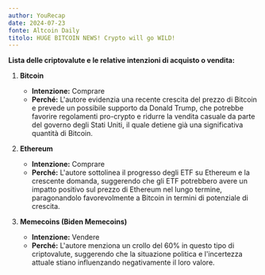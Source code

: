 ```yaml
---
author: YouRecap
date: 2024-07-23
fonte: Altcoin Daily
titolo: HUGE BITCOIN NEWS! Crypto will go WILD!
---
```


**Lista delle criptovalute e le relative intenzioni di acquisto o vendita:**

1. **Bitcoin**  
   - **Intenzione:** Comprare  
   - **Perché:** L'autore evidenzia una recente crescita del prezzo di Bitcoin e prevede un possibile supporto da Donald Trump, che potrebbe favorire regolamenti pro-crypto e ridurre la vendita casuale da parte del governo degli Stati Uniti, il quale detiene già una significativa quantità di Bitcoin.

2. **Ethereum**  
   - **Intenzione:** Comprare  
   - **Perché:** L'autore sottolinea il progresso degli ETF su Ethereum e la crescente domanda, suggerendo che gli ETF potrebbero avere un impatto positivo sul prezzo di Ethereum nel lungo termine, paragonandolo favorevolmente a Bitcoin in termini di potenziale di crescita.

3. **Memecoins (Biden Memecoins)**  
   - **Intenzione:** Vendere  
   - **Perché:** L'autore menziona un crollo del 60% in questo tipo di criptovalute, suggerendo che la situazione politica e l'incertezza attuale stiano influenzando negativamente il loro valore.
